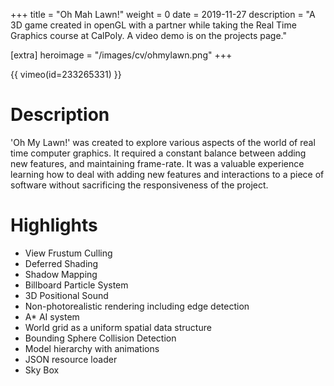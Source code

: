 +++
title = "Oh Mah Lawn!"
weight = 0
date = 2019-11-27
description = "A 3D game created in openGL with a partner while taking the Real Time Graphics course at CalPoly. A video demo is on the projects page."

[extra]
heroimage = "/images/cv/ohmylawn.png"
+++

{{ vimeo(id=233265331) }}

# Description

'Oh My Lawn!' was created to explore various aspects of the world of real time computer graphics. It required a constant balance between adding new features, and maintaining frame-rate. It was a valuable experience learning how to deal with adding new features and interactions to a piece of software without sacrificing the responsiveness of the project.

# Highlights

- View Frustum Culling
- Deferred Shading
- Shadow Mapping
- Billboard Particle System
- 3D Positional Sound
- Non-photorealistic rendering including edge detection
- A* AI system
- World grid as a uniform spatial data structure
- Bounding Sphere Collision Detection
- Model hierarchy with animations
- JSON resource loader
- Sky Box